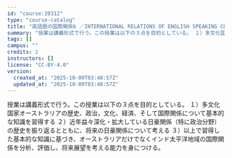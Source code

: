 ```yaml
---
id: "course:20312"
type: "course-catalog"
title: "英語圏の国際関係b ／INTERNATIONAL RELATIONS OF ENGLISH SPEAKING COUNTRIES B"
summary: "授業は講義形式で行う。この授業は以下の３点を目的としている。 １）多文化国家オーストラリアの歴史、政治，文化、経済、そして国際関係について基本的な知識を習得する ２）近年益々深化・拡大している日豪関係（特に政治分野）の歴史を振り返るとともに…"
tags: []
campus: ""
credits: 2
instructors: []
license: "CC-BY-4.0"
version:
  created_at: "2025-10-09T03:48:57Z"
  updated_at: "2025-10-09T03:48:57Z"
---
```

授業は講義形式で行う。この授業は以下の３点を目的としている。 １）多文化国家オーストラリアの歴史、政治，文化、経済、そして国際関係について基本的な知識を習得する ２）近年益々深化・拡大している日豪関係（特に政治分野）の歴史を振り返るとともに、将来の日豪関係について考える ３）以上で習得した基本的な知識に基づき、オーストラリアだけでなくインド太平洋地域の国際関係を分析、評価し、将来展望を考える能力を身につける。
